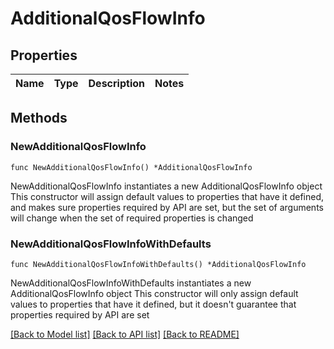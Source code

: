# AdditionalQosFlowInfo

## Properties

Name | Type | Description | Notes
------------ | ------------- | ------------- | -------------

## Methods

### NewAdditionalQosFlowInfo

`func NewAdditionalQosFlowInfo() *AdditionalQosFlowInfo`

NewAdditionalQosFlowInfo instantiates a new AdditionalQosFlowInfo object
This constructor will assign default values to properties that have it defined,
and makes sure properties required by API are set, but the set of arguments
will change when the set of required properties is changed

### NewAdditionalQosFlowInfoWithDefaults

`func NewAdditionalQosFlowInfoWithDefaults() *AdditionalQosFlowInfo`

NewAdditionalQosFlowInfoWithDefaults instantiates a new AdditionalQosFlowInfo object
This constructor will only assign default values to properties that have it defined,
but it doesn't guarantee that properties required by API are set


[[Back to Model list]](../README.md#documentation-for-models) [[Back to API list]](../README.md#documentation-for-api-endpoints) [[Back to README]](../README.md)


